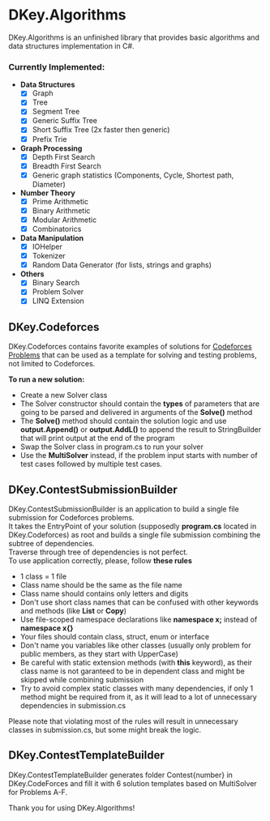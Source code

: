 # DKey.Algorithms
DKey.Algorithms is an unfinished library that provides basic algorithms and data structures implementation in C#.

### Currently Implemented:
 - **Data Structures**
   - [x] Graph
   - [x] Tree
   - [x] Segment Tree
   - [x] Generic Suffix Tree
   - [x] Short Suffix Tree (2x faster then generic)
   - [x] Prefix Trie
 - **Graph Processing**
   - [x] Depth First Search
   - [x] Breadth First Search
   - [x] Generic graph statistics (Components, Cycle, Shortest path, Diameter)
 - **Number Theory**
   - [x] Prime Arithmetic
   - [x] Binary Arithmetic
   - [x] Modular Arithmetic
   - [x] Combinatorics
- **Data Manipulation**
   - [x] IOHelper
   - [x] Tokenizer
   - [x] Random Data Generator (for lists, strings and graphs)
- **Others**
   - [x] Binary Search
   - [x] Problem Solver
   - [x] LINQ Extension

## DKey.Codeforces
DKey.Codeforces contains favorite examples of solutions for [Codeforces Problems](http://codeforces.com/) that can be used as a template for solving and testing problems, not limited to Codeforces.

**To run a new solution:**
 - Create a new Solver class
 - The Solver constructor should contain the **types** of parameters that are going to be parsed and delivered in arguments of the **Solve()** method
 - The **Solve()** method should contain the solution logic and use **output.Append()** or **output.AddL()** to append the result to StringBuilder that will print output at the end of the program
 - Swap the Solver class in program.cs to run your solver
 - Use the **MultiSolver** instead, if the problem input starts with number of test cases followed by multiple test cases.

## DKey.ContestSubmissionBuilder
DKey.ContestSubmissionBuilder is an application to build a single file submission for Codeforces problems.  
It takes the EntryPoint of your solution (supposedly **program.cs** located in DKey.Codeforces) as root and builds a single file submission combining the subtree of dependencies.  
Traverse through tree of dependencies is not perfect.  
To use application correctly, please, follow **these rules**
- 1 class = 1 file
- Class name should be the same as the file name
- Class name should contains only letters and digits
- Don't use short class names that can be confused with other keywords and methods (like **List** or **Copy**)
- Use file-scoped namespace declarations like **namespace x;** instead of **namespace x{}**
- Your files should contain class, struct, enum or interface
- Don't name you variables like other classes (usually only problem for public members, as they start with UpperCase)  
- Be careful with static extension methods (with **this** keyword), as their class name is not garanteed to be in dependent class and might be skipped while combining submission
- Try to avoid complex static classes with many dependencies, if only 1 method might be required from it, as it will lead to a lot of unnecessary dependencies in submission.cs

Please note that violating most of the rules will result in unnecessary classes in submission.cs, but some might break the logic.

## DKey.ContestTemplateBuilder
DKey.ContestTemplateBuilder generates folder Contest{number} in DKey.CodeForces and fill it with 6 solution templates based on MultiSolver for Problems A-F.

Thank you for using DKey.Algorithms!